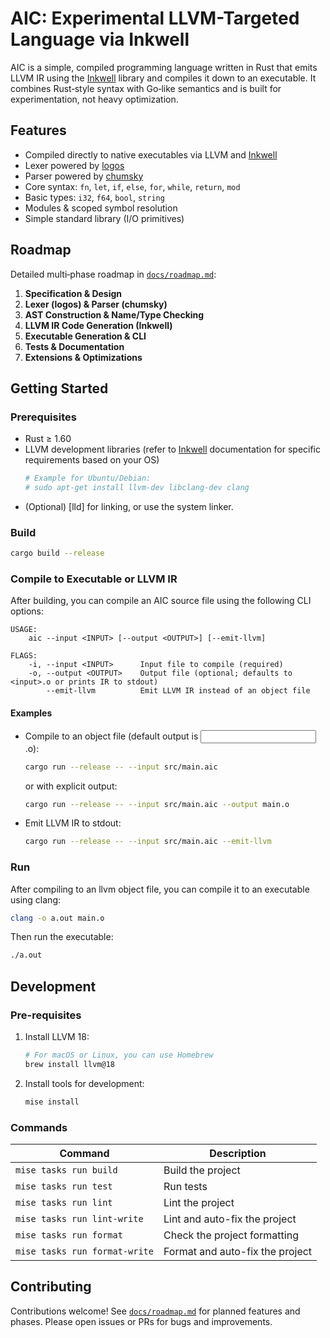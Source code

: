 # AIC: Experimental LLVM-Targeted Language via Inkwell

AIC is a simple, compiled programming language written in Rust that emits LLVM IR using the [Inkwell] library and compiles it down to an executable. It combines Rust‑style syntax with Go‑like semantics and is built for experimentation, not heavy optimization.

## Features

- Compiled directly to native executables via LLVM and [Inkwell]
- Lexer powered by [logos]
- Parser powered by [chumsky]
- Core syntax: `fn`, `let`, `if`, `else`, `for`, `while`, `return`, `mod`
- Basic types: `i32`, `f64`, `bool`, `string`
- Modules & scoped symbol resolution
- Simple standard library (I/O primitives)

## Roadmap

Detailed multi‑phase roadmap in [`docs/roadmap.md`](docs/roadmap.md):

1. **Specification & Design**
2. **Lexer (logos) & Parser (chumsky)**
3. **AST Construction & Name/Type Checking**
4. **LLVM IR Code Generation (Inkwell)**
5. **Executable Generation & CLI**
6. **Tests & Documentation**
7. **Extensions & Optimizations**

## Getting Started

### Prerequisites

- Rust ≥ 1.60
- LLVM development libraries (refer to [Inkwell] documentation for specific requirements based on your OS)
  ```bash
  # Example for Ubuntu/Debian:
  # sudo apt-get install llvm-dev libclang-dev clang
  ```
- (Optional) [lld] for linking, or use the system linker.

### Build

```bash
cargo build --release
```

### Compile to Executable or LLVM IR

After building, you can compile an AIC source file using the following CLI options:

```
USAGE:
    aic --input <INPUT> [--output <OUTPUT>] [--emit-llvm]

FLAGS:
    -i, --input <INPUT>      Input file to compile (required)
    -o, --output <OUTPUT>    Output file (optional; defaults to <input>.o or prints IR to stdout)
        --emit-llvm          Emit LLVM IR instead of an object file
```

#### Examples

- Compile to an object file (default output is <input>.o):

  ```bash
  cargo run --release -- --input src/main.aic
  ```

  or with explicit output:

  ```bash
  cargo run --release -- --input src/main.aic --output main.o
  ```

- Emit LLVM IR to stdout:
  ```bash
  cargo run --release -- --input src/main.aic --emit-llvm
  ```

### Run

After compiling to an llvm object file, you can compile it to an executable using clang:

```bash
clang -o a.out main.o
```

Then run the executable:

```bash
./a.out
```

## Development

### Pre-requisites

1. Install LLVM 18:

   ```sh
   # For macOS or Linux, you can use Homebrew
   brew install llvm@18
   ```

2. Install tools for development:

   ```sh
   mise install
   ```

### Commands

| Command                       | Description                     |
| ----------------------------- | ------------------------------- |
| `mise tasks run build`        | Build the project               |
| `mise tasks run test`         | Run tests                       |
| `mise tasks run lint`         | Lint the project                |
| `mise tasks run lint-write`   | Lint and auto-fix the project   |
| `mise tasks run format`       | Check the project formatting    |
| `mise tasks run format-write` | Format and auto-fix the project |

## Contributing

Contributions welcome! See [`docs/roadmap.md`](docs/roadmap.md) for planned features and phases. Please open issues or PRs for bugs and improvements.

[logos]: https://github.com/maciejhirsz/logos
[chumsky]: https://github.com/zesterer/chumsky
[Inkwell]: https://github.com/TheDan64/inkwell
